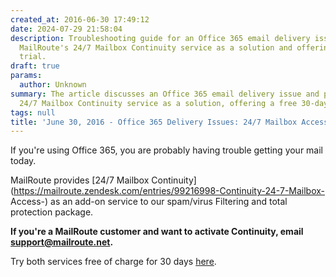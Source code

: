```yaml
---
created_at: 2016-06-30 17:49:12
date: 2024-07-29 21:58:04
description: Troubleshooting guide for an Office 365 email delivery issue, promoting
  MailRoute's 24/7 Mailbox Continuity service as a solution and offering a free 30-day
  trial.
draft: true
params:
  author: Unknown
summary: The article discusses an Office 365 email delivery issue and promotes MailRoute's
  24/7 Mailbox Continuity service as a solution, offering a free 30-day trial.
tags: null
title: 'June 30, 2016 - Office 365 Delivery Issues: 24/7 Mailbox Access'
---
```



If you're using Office 365, you are probably having trouble getting your mail
today.

MailRoute provides [24/7 Mailbox
Continuity](https://mailroute.zendesk.com/entries/99216998-Continuity-24-7-Mailbox-
Access-) as an add-on service to our spam/virus Filtering and total protection
package.

**If you're a MailRoute customer and want to activate Continuity, email
support@mailroute.net.**

Try both services free of charge for 30 days
[here](https://www.mailroute.net/pricing-sign-up/).


